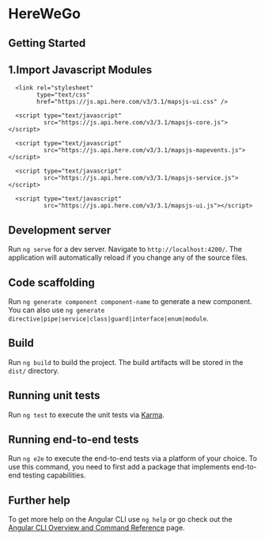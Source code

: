 # HereWeGo

## Getting Started
## 1.Import Javascript Modules
```
  <link rel="stylesheet"
        type="text/css"
        href="https://js.api.here.com/v3/3.1/mapsjs-ui.css" />

  <script type="text/javascript"
          src="https://js.api.here.com/v3/3.1/mapsjs-core.js"></script>

  <script type="text/javascript"
          src="https://js.api.here.com/v3/3.1/mapsjs-mapevents.js"></script>

  <script type="text/javascript"
          src="https://js.api.here.com/v3/3.1/mapsjs-service.js"></script>

  <script type="text/javascript"
          src="https://js.api.here.com/v3/3.1/mapsjs-ui.js"></script>
```
## Development server

Run `ng serve` for a dev server. Navigate to `http://localhost:4200/`. The application will automatically reload if you change any of the source files.

## Code scaffolding

Run `ng generate component component-name` to generate a new component. You can also use `ng generate directive|pipe|service|class|guard|interface|enum|module`.

## Build

Run `ng build` to build the project. The build artifacts will be stored in the `dist/` directory.

## Running unit tests

Run `ng test` to execute the unit tests via [Karma](https://karma-runner.github.io).

## Running end-to-end tests

Run `ng e2e` to execute the end-to-end tests via a platform of your choice. To use this command, you need to first add a package that implements end-to-end testing capabilities.

## Further help

To get more help on the Angular CLI use `ng help` or go check out the [Angular CLI Overview and Command Reference](https://angular.io/cli) page.
